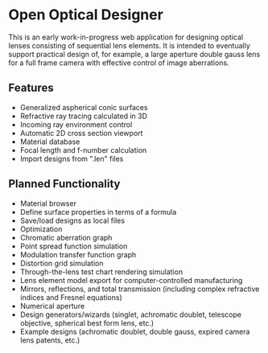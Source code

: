 # Open Optical Designer

This is an early work-in-progress web application for
designing optical lenses consisting of sequential lens elements.
It is intended to eventually support practical design of, for
example, a large aperture double gauss lens for a full frame camera with
effective control of image aberrations.

## Features

* Generalized aspherical conic surfaces
* Refractive ray tracing calculated in 3D
* Incoming ray environment control
* Automatic 2D cross section viewport
* Material database
* Focal length and f-number calculation
* Import designs from ".len" files

## Planned Functionality

* Material browser
* Define surface properties in terms of a formula
* Save/load designs as local files
* Optimization
* Chromatic aberration graph
* Point spread function simulation
* Modulation transfer function graph
* Distortion grid simulation
* Through-the-lens test chart rendering simulation
* Lens element model export for computer-controlled manufacturing
* Mirrors, reflections, and total transmission (including complex refractive indices and Fresnel equations)
* Numerical aperture
* Design generators/wizards (singlet, achromatic doublet, telescope objective, spherical best form lens, etc.)
* Example designs (achromatic doublet, double gauss, expired camera lens patents, etc.)
